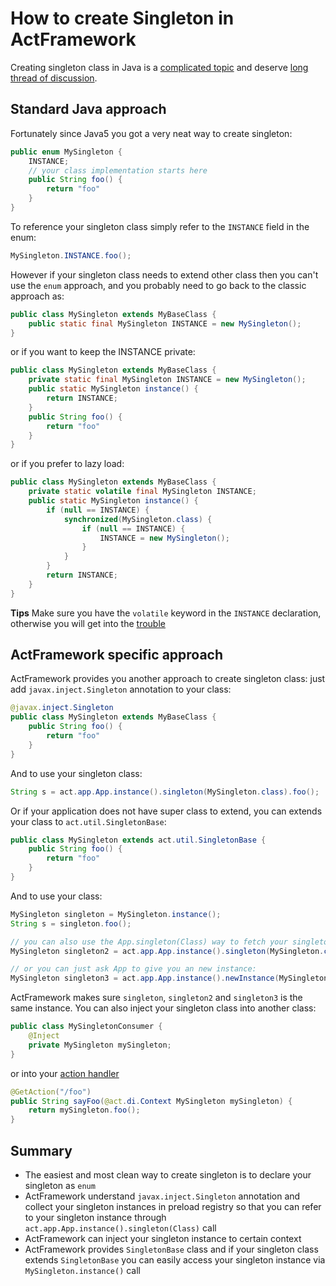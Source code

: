 # How to create Singleton in ActFramework

Creating singleton class in Java is a [complicated topic](http://www.javaworld.com/article/2073352/core-java/simply-singleton.html) and deserve [long thread of discussion](http://stackoverflow.com/questions/70689/what-is-an-efficient-way-to-implement-a-singleton-pattern-in-java). 

## Standard Java approach

Fortunately since Java5 you got a very neat way to create singleton:

```java
public enum MySingleton {
    INSTANCE;
    // your class implementation starts here
    public String foo() {
        return "foo"
    }
}
```

To reference your singleton class simply refer to the `INSTANCE` field in the enum:

```java
MySingleton.INSTANCE.foo();
```

However if your singleton class needs to extend other class then you can't use the `enum` approach, and you probably need to go back to the classic approach as:

```java
public class MySingleton extends MyBaseClass {
    public static final MySingleton INSTANCE = new MySingleton(); 
}
``` 

or if you want to keep the INSTANCE private:

```java
public class MySingleton extends MyBaseClass {
    private static final MySingleton INSTANCE = new MySingleton();
    public static MySingleton instance() {
        return INSTANCE;
    } 
    public String foo() {
        return "foo"
    }
}
``` 

or if you prefer to lazy load:

```java
public class MySingleton extends MyBaseClass {
    private static volatile final MySingleton INSTANCE;
    public static MySingleton instance() {
        if (null == INSTANCE) {
            synchronized(MySingleton.class) {
                if (null == INSTANCE) {
                    INSTANCE = new MySingleton();
                }
            }
        }
        return INSTANCE;
    }
}
``` 

**Tips** Make sure you have the `volatile` keyword in the `INSTANCE` declaration, otherwise you will get into the [trouble](http://www.cs.umd.edu/~pugh/java/memoryModel/DoubleCheckedLocking.html)

## ActFramework specific approach

ActFramework provides you another approach to create singleton class: just add `javax.inject.Singleton` annotation to your class:

```java
@javax.inject.Singleton
public class MySingleton extends MyBaseClass {
    public String foo() {
        return "foo"
    }
}
```

And to use your singleton class:

```java
String s = act.app.App.instance().singleton(MySingleton.class).foo();
```

Or if your application does not have super class to extend, you can extends your class to `act.util.SingletonBase`:

```java
public class MySingleton extends act.util.SingletonBase {
    public String foo() {
        return "foo"
    }
}
```

And to use your class:

```java
MySingleton singleton = MySingleton.instance();
String s = singleton.foo();

// you can also use the App.singleton(Class) way to fetch your singleton:
MySingleton singleton2 = act.app.App.instance().singleton(MySingleton.class);

// or you can just ask App to give you an new instance:
MySingleton singleton3 = act.app.App.instance().newInstance(MySingleton.class);
```

ActFramework makes sure `singleton`, `singleton2` and `singleton3` is the same instance. You can also inject your singleton class into another class:

```java
public class MySingletonConsumer {
    @Inject 
    private MySingleton mySingleton;
}
``` 

or into your [action handler](../controller.md#term)

```java
@GetAction("/foo")
public String sayFoo(@act.di.Context MySingleton mySingleton) {
    return mySingleton.foo();
}
```

## Summary

* The easiest and most clean way to create singleton is to declare your singleton as `enum`
* ActFramework understand `javax.inject.Singleton` annotation and collect your singleton instances in preload registry so that you can refer to your singleton instance through `act.app.App.instance().singleton(Class)` call
* ActFramework can inject your singleton instance to certain context
* ActFramework provides `SingletonBase` class and if your singleton class extends `SingletonBase` you can easily access your singleton instance via `MySingleton.instance()` call

